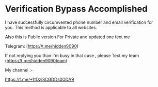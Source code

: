 # Verification Bypass Accomplished 
I have successfully circumvented phone number and email verification for you. This method is applicable to all websites. 
 
Also this is Public version For Private and updated one text me   
   
Telegram: (https://t.me/hidden9090)     
 
If not replying you than I'm busy in that case , please Text my team (https://t.me/hidden9090team)

My channel :- 
 
https://t.me/+1tDzjSCGDDs0ODA9
      
